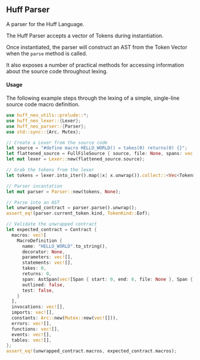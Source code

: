 ## Huff Parser

A parser for the Huff Language.

The Huff Parser accepts a vector of Tokens during instantiation.

Once instantiated, the parser will construct an AST from the Token Vector when the `parse`
method is called.

It also exposes a number of practical methods for accessing information about the source code
throughout lexing.

#### Usage

The following example steps through the lexing of a simple, single-line source code macro
definition.

```rust
use huff_neo_utils::prelude::*;
use huff_neo_lexer::{Lexer};
use huff_neo_parser::{Parser};
use std::sync::{Arc, Mutex};

// Create a Lexer from the source code
let source = "#define macro HELLO_WORLD() = takes(0) returns(0) {}";
let flattened_source = FullFileSource { source, file: None, spans: vec![] };
let mut lexer = Lexer::new(flattened_source.source);

// Grab the tokens from the lexer
let tokens = lexer.into_iter().map(|x| x.unwrap()).collect::<Vec<Token>>();

// Parser incantation
let mut parser = Parser::new(tokens, None);

// Parse into an AST
let unwrapped_contract = parser.parse().unwrap();
assert_eq!(parser.current_token.kind, TokenKind::Eof);

// Validate the unwrapped contract
let expected_contract = Contract {
  macros: vec![
    MacroDefinition {
      name: "HELLO_WORLD".to_string(),
      decorator: None,
      parameters: vec![],
      statements: vec![],
      takes: 0,
      returns: 0,
      span: AstSpan(vec![Span { start: 0, end: 6, file: None }, Span { start: 8, end: 12, file: None }, Span { start: 14, end: 24, file: None }, Span { start: 25, end: 25, file: None }, Span { start: 26, end: 26, file: None }, Span { start: 28, end: 28, file: None }, Span { start: 30, end: 34, file: None }, Span { start: 35, end: 35, file: None }, Span { start: 36, end: 36, file: None }, Span { start: 37, end: 37, file: None }, Span { start: 39, end: 45, file: None }, Span { start: 46, end: 46, file: None }, Span { start: 47, end: 47, file: None }, Span { start: 48, end: 48, file: None }, Span { start: 50, end: 50, file: None }, Span { start: 51, end: 51, file: None }]),
      outlined: false,
      test: false,
    }
  ],
  invocations: vec![],
  imports: vec![],
  constants: Arc::new(Mutex::new(vec![])),
  errors: vec![],
  functions: vec![],
  events: vec![],
  tables: vec![],
};
assert_eq!(unwrapped_contract.macros, expected_contract.macros);
```